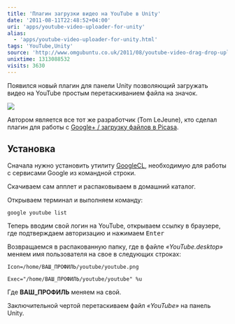 ```yaml
---
title: 'Плагин загрузки видео на YouTube в Unity'
date: '2011-08-11T22:48:52+04:00'
uri: 'apps/youtube-video-uploader-for-unity'
alias: 
  - 'apps/youtube-video-uploader-for-unity.html'
tags: 'YouTube,Unity'
source: 'http://www.omgubuntu.co.uk/2011/08/youtube-video-drag-drop-uploader-unity/'
unixtime: 1313088532
visits: 3630
---
```

Появился новый плагин для панели Unity позволяющий загружать видео на YouTube простым перетаскиванием файла на значок.

[![](img/2011/08/11/22-00/unity-youtube-6033120024-o.jpg)](img/2011/08/11/22-00/unity-youtube-6033120024-o.jpg)

Автором является все тот же разработчик (Tom LeJeune), кто сделал плагин для работы с [Google+ / загрузку файлов в Picasa](apps/google-unity-picture-picasa-uploader).

## Установка

Сначала нужно установить утилиту [GoogleCL](apt://googlecl), необходимую для работы с cервисами Google из командной строки.

Скачиваем сам апплет и распаковываем в домашний каталог.

Открываем терминал и выполняем команду:

```
google youtube list 
```

Теперь вводим свой логин на YouTube, открываем ссылку в браузере, где подтверждаем авторизацию и нажимаем <kbd>Enter</kbd>

Возвращаемся в распакованную папку, где в файле *«YouTube.desktop»* меняем имя пользователя на свое в следующих строках:

```
Icon=/home/ВАШ_ПРОФИЛЬ/youtube/youtube.png 
```

```
Exec="/home/ВАШ_ПРОФИЛЬ/youtube/youtube" %u 
```

Где **ВАШ\_ПРОФИЛЬ** меняем на свой.

Заключительной чертой перетаскиваем файл *«YouTube»* на панель Unity.
